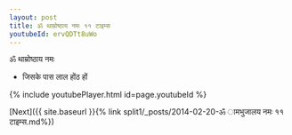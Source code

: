 ```yaml
---
layout: post
title: ॐ थाम्रोष्ठाय नमः ११ टाइम्स
youtubeId: ervQDTt8uWo
---
```

 
 
 ॐ थाम्रोष्ठाय नमः  
 
 -  जिसके पास लाल होंठ हों 
 
  
 
  
 
 
 
 
 
 


{% include youtubePlayer.html id=page.youtubeId %}
 
[Next]({{ site.baseurl }}{% link  split1/_posts/2014-02-20-ॐ ामभुजालय नमः ११ टाइम्स.md%})
 
